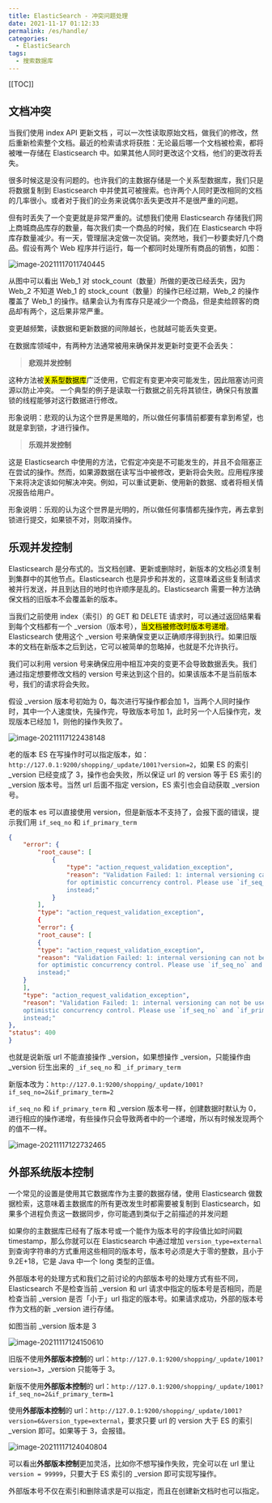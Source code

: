 ```yaml
---
title: ElasticSearch - 冲突问题处理
date: 2021-11-17 01:12:33
permalink: /es/handle/
categories:
  - ElasticSearch
tags: 
  - 搜索数据库
---
```


[[TOC]]



## 文档冲突

当我们使用 index API 更新文档 ，可以一次性读取原始文档，做我们的修改，然后重新检索整个文档。最近的检索请求将获胜：无论最后哪一个文档被检索，都将被唯一存储在 Elasticsearch 中。如果其他人同时更改这个文档，他们的更改将丢失。

很多时候这是没有问题的。也许我们的主数据存储是一个关系型数据库，我们只是将数据复制到 Elasticsearch 中并使其可被搜索。也许两个人同时更改相同的文档的几率很小。或者对于我们的业务来说偶尔丢失更改并不是很严重的问题。

但有时丢失了一个变更就是非常严重的。试想我们使用 Elasticsearch 存储我们网上商城商品库存的数量，每次我们卖一个商品的时候，我们在 Elasticsearch 中将库存数量减少。有一天，管理层决定做一次促销。突然地，我们一秒要卖好几个商品。假设有两个 Web 程序并行运行，每一个都同时处理所有商品的销售，如图：

![image-20211117011740445](https://cdn.jsdelivr.net/gh/Kele-Bingtang/static/img/ElasticSearch/20211117011741.png)

从图中可以看出 Web_1 对 stock_count（数量）所做的更改已经丢失，因为 Web_2 不知道 Web_1 的 stock_count（数量）的操作已经过期，Web_2 的操作覆盖了 Web_1 的操作。结果会认为有库存只是减少一个商品，但是卖给顾客的商品却有两个，这后果非常严重。

变更越频繁，读数据和更新数据的间隙越长，也就越可能丢失变更。

在数据库领域中，有两种方法通常被用来确保并发更新时变更不会丢失：

> **悲观并发控制**

这种方法被<mark>关系型数据库</mark>广泛使用，它假定有变更冲突可能发生，因此阻塞访问资源以防止冲突。 一个典型的例子是读取一行数据之前先将其锁住，确保只有放置锁的线程能够对这行数据进行修改。

形象说明：悲观的认为这个世界是黑暗的，所以做任何事情前都要有拿到希望，也就是拿到锁，才进行操作。

> **乐观并发控制**

这是 Elasticsearch 中使用的方法，它假定冲突是不可能发生的，并且不会阻塞正在尝试的操作。然而，如果源数据在读写当中被修改，更新将会失败。应用程序接下来将决定该如何解决冲突。例如，可以重试更新、使用新的数据、或者将相关情况报告给用户。

形象说明：乐观的认为这个世界是光明的，所以做任何事情都先操作完，再去拿到锁进行提交，如果锁不对，则取消操作。

## 乐观并发控制

Elasticsearch 是分布式的。当文档创建、更新或删除时，新版本的文档必须复制到集群中的其他节点。Elasticsearch 也是异步和并发的，这意味着这些复制请求被并行发送，并且到达目的地时也许顺序是乱的。Elasticsearch 需要一种方法确保文档的旧版本不会覆盖新的版本。

当我们之前使用 index（索引）的 GET 和 DELETE 请求时，可以通过返回结果看到每个文档都有一个 _version（版本号），<mark>当文档被修改时版本号递增</mark>。Elasticsearch 使用这个 _version 号来确保变更以正确顺序得到执行。如果旧版本的文档在新版本之后到达，它可以被简单的忽略掉，也就是不允许执行。

我们可以利用 version 号来确保应用中相互冲突的变更不会导致数据丢失。我们通过指定想要修改文档的 version 号来达到这个目的。如果该版本不是当前版本号，我们的请求将会失败。

假设 _version 版本号初始为 0，每次进行写操作都会加 1，当两个人同时操作时，其中一个人速度快，先操作完，导致版本号加 1，此时另一个人后操作完，发现版本已经加 1，则他的操作失败了。

![image-20211117122438148](https://cdn.jsdelivr.net/gh/Kele-Bingtang/static/img/ElasticSearch/20211117122439.png)

老的版本 ES 在写操作时可以指定版本，如：`http://127.0.1:9200/shopping/_update/1001?version=2`，如果 ES 的索引 _version 已经变成了 3，操作也会失败，所以保证 url 的 version 等于 ES 索引的 _version 版本号。当然 url 后面不指定 version，ES 索引也会自动获取 _version 号。

老的版本 es 可以直接使用 version，但是新版本不支持了，会报下面的错误，提示我们用 `if_seq_no` 和 `if_primary_term`

```json {24}
{
    "error": {
        "root_cause": [
            {
                "type": "action_request_validation_exception",
                "reason": "Validation Failed: 1: internal versioning can not be used 
                for optimistic concurrency control. Please use `if_seq_no` and `if_primary_term` 
                instead;"
            }
        ],
        "type": "action_request_validation_exception",
        {
        "error": {
        "root_cause": [
        {
        "type": "action_request_validation_exception",
        "reason": "Validation Failed: 1: internal versioning can not be used 
        for optimistic concurrency control. Please use `if_seq_no` and `if_primary_term` 
        instead;"
    }
    ],
    "type": "action_request_validation_exception",
    "reason": "Validation Failed: 1: internal versioning can not be used for 
    optimistic concurrency control. Please use `if_seq_no` and `if_primary_term` 
    instead;"
},
"status": 400
}
```

也就是说新版 url 不能直接操作 _version，如果想操作 _version，只能操作由 _version 衍生出来的 `_if_seq_no` 和 `_if_primary_term`

新版本改为：`http://127.0.1:9200/shopping/_update/1001?if_seq_no=2&if_primary_term=2`

`if_seq_no` 和 `if_primary_term` 和 _version 版本号一样，创建数据时默认为 0，进行相应的操作递增，有些操作只会导致两者中的一个递增，所以有时候发现两个的值不一样。

![image-20211117122732465](https://cdn.jsdelivr.net/gh/Kele-Bingtang/static/img/ElasticSearch/20211117122733.png)

## 外部系统版本控制

一个常见的设置是使用其它数据库作为主要的数据存储，使用 Elasticsearch 做数据检索，这意味着主数据库的所有更改发生时都需要被复制到 Elasticsearch，如果多个进程负责这一数据同步，你可能遇到类似于之前描述的并发问题

如果你的主数据库已经有了版本号或一个能作为版本号的字段值比如时间戳 timestamp，那么你就可以在 Elasticsearch 中通过增加 `version_type=external` 到查询字符串的方式重用这些相同的版本号，版本号必须是大于零的整数，且小于 9.2E+18，它是 Java 中一个 long 类型的正值。

外部版本号的处理方式和我们之前讨论的内部版本号的处理方式有些不同，Elasticsearch 不是检查当前 _version 和 url 请求中指定的版本号是否相同，而是检查当前 _version 是否「小于」url 指定的版本号。如果请求成功，外部的版本号作为文档的新 _version 进行存储。

如图当前 _version 版本是 3



![image-20211117124150610](https://cdn.jsdelivr.net/gh/Kele-Bingtang/static/img/ElasticSearch/20211117124154.png)

旧版不使用**外部版本控制**的 url：`http://127.0.1:9200/shopping/_update/1001?version=3`，_version 只能等于 3。

新版不使用**外部版本控制**的 url：`http://127.0.1:9200/shopping/_update/1001?if_seq_no=2&if_primary_term=1`

使用**外部版本控制**的 url：`http://127.0.1:9200/shopping/_update/1001?version=6&version_type=external`，要求只要 url 的 version 大于 ES 的索引 _version 即可。如果等于 3，会报错。

![image-20211117124040804](https://cdn.jsdelivr.net/gh/Kele-Bingtang/static/img/ElasticSearch/20211117124836.png)

可以看出**外部版本控制**更加灵活，比如你不想写操作失败，完全可以在 url 里让 `version = 99999`，只要大于 ES 索引的 _version 即可实现写操作。 

外部版本号不仅在索引和删除请求是可以指定，而且在创建新文档时也可以指定。
